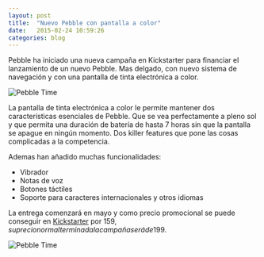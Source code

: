 ```yaml
---
layout: post
title:  "Nuevo Pebble con pantalla a color"
date:   2015-02-24 10:59:26
categories: blog
---
```


Pebble ha iniciado una nueva campaña en Kickstarter para financiar el lanzamiento de un nuevo Pebble. Mas delgado,
con nuevo sistema de navegación y con una pantalla de tinta electrónica a color.

![Pebble Time](https://ksr-ugc.imgix.net/assets/003/333/724/a361fd85680fccb17de65c13aa3e73bd_original.png?v=1424787068&w=700&h=&fit=max&auto=format&lossless=true&s=e59b4d13fc56c826d1404119239e0b0c)

La pantalla de tinta electrónica a color le permite mantener dos características esenciales de Pebble. Que se vea
perfectamente a pleno sol y que permita una duración de batería de hasta 7 horas sin que la pantalla se apague en
ningún momento. Dos killer features que pone las cosas complicadas a la competencia.

Ademas han añadido muchas funcionalidades:

* Vibrador
* Notas de voz
* Botones táctiles
* Soporte para caracteres internacionales y otros idiomas

La entrega comenzará en mayo y como precio promocional se puede conseguir en [Kickstarter](https://www.kickstarter.com/projects/597507018/pebble-time-awesome-smartwatch-no-compromises) por 159$, su precio normal
terminada la campaña será de 199$.

![Pebble Time](https://ksr-ugc.imgix.net/assets/003/333/763/4ce5faddf0eb9d828fccbfcc3f5fd077_original.gif?v=1424787629&w=700&h=&fit=max&q=92&s=133d8af9e213d2bd83532ebc36dc2b04)
